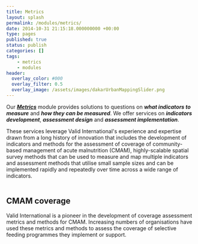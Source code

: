 ```yaml
---
title: Metrics
layout: splash
permalink: /modules/metrics/
date: 2014-10-31 21:15:18.000000000 +00:00
type: pages
published: true
status: publish
categories: []
tags:
    - metrics
    - modules
header:
  overlay_color: #000
  overlay_filter: 0.5
  overlay_image: /assets/images/dakarUrbanMappingSlider.png
---
```


Our ***[Metrics](https://validmeasures.github.io/modules/metrics/)*** module provides solutions to questions on ***what indicators to measure*** and ***how they can be measured***. We offer services on ***indicators development***, ***assessment design*** and ***assessment implementation***.

These services leverage Valid International's experience and expertise drawn from a long history of innovation that includes the development of indicators and methods for the assessment of coverage of community-based management of acute malnutrition (CMAM), highly-scalable spatial survey methods that can be used to measure and map multiple indicators and assessment methods that utilise small sample sizes and can be implemented rapidly and repeatedly over time across a wide range of indicators.<br/><br/>

## CMAM coverage
Valid International is a pioneer in the development of coverage assessment metrics and methods for CMAM. Increasing numbers of organisations have used these metrics and methods to assess the coverage of selective feeding programmes they implement or support.



